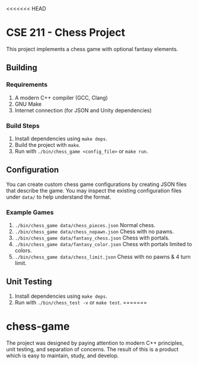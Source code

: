 <<<<<<< HEAD
# CSE 211 - Chess Project
This project implements a chess game with optional fantasy elements.

## Building

### Requirements
1. A modern C++ compiler (GCC, Clang)
2. GNU Make
3. Internet connection (for JSON and Unity dependencies)

### Build Steps
1. Install dependencies using `make deps`.
2. Build the project with `make`. 
3. Run with `./bin/chess_game <config_file>` or `make run`.

## Configuration
You can create custom chess game configurations by creating
JSON files that describe the game. You may inspect the
existing configuration files under `data/` to help understand the format.

### Example Games
1. `./bin/chess_game data/chess_pieces.json` Normal chess.
2. `./bin/chess_game data/chess_nopawn.json` Chess with no pawns.
3. `./bin/chess_game data/fantasy_chess.json` Chess with portals.
4. `./bin/chess_game data/fantasy_color.json` Chess with portals limited to colors.
5. `./bin/chess_game data/chess_limit.json` Chess with no pawns & 4 turn limit.

## Unit Testing
1. Install dependencies using `make deps`.
2. Run with `./bin/chess_test -v` or `make test`.
=======
# chess-game
The project was designed by paying attention to modern C++ principles, unit testing, and separation of concerns. The result of this is a product which is easy to maintain, study, and develop.
